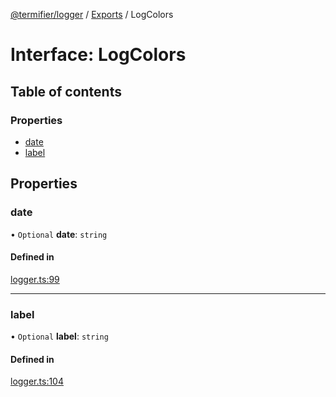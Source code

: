 [@termifier/logger](../README.md) / [Exports](../modules.md) / LogColors

# Interface: LogColors

## Table of contents

### Properties

- [date](LogColors.md#date)
- [label](LogColors.md#label)

## Properties

### date

• `Optional` **date**: `string`

#### Defined in

[logger.ts:99](https://github.com/permasoft-factory/termifier/blob/8b62833/packages/logger/src/logger.ts#L99)

___

### label

• `Optional` **label**: `string`

#### Defined in

[logger.ts:104](https://github.com/permasoft-factory/termifier/blob/8b62833/packages/logger/src/logger.ts#L104)
